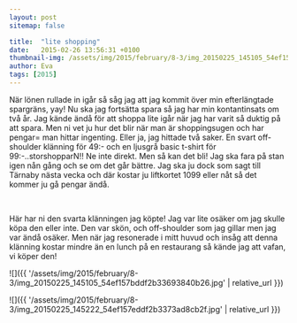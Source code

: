 ```yaml
---
layout: post
sitemap: false

title:  "lite shopping"
date:   2015-02-26 13:56:31 +0100
thumbnail-img: /assets/img/2015/february/8-3/img_20150225_145105_54ef157bddf2b33693840b26.jpg
author: Eva
tags: [2015]
---
```





När lönen rullade in igår så såg jag att jag kommit över min efterlängtade spargräns, yay! Nu ska jag fortsätta spara så jag har min kontantinsats om två år. Jag kände ändå för att shoppa lite igår när jag har varit så duktig på att spara. Men ni vet ju hur det blir när man är shoppingsugen och har pengar= man hittar ingenting. Eller ja, jag hittade två saker. En svart off-shoulder klänning för 49:- och en ljusgrå basic t-shirt för 99:-..storshopparN!! Ne inte direkt. Men så kan det bli! Jag ska fara på stan igen nån gång och se om det går bättre. Jag ska ju dock som sagt till Tärnaby nästa vecka och där kostar ju liftkortet 1099 eller nåt så det kommer ju gå pengar ändå.







 




Här har ni den svarta klänningen jag köpte! Jag var lite osäker om jag skulle köpa den eller inte. Den var skön, och off-shoulder som jag gillar men jag var ändå osäker. Men när jag resonerade i mitt huvud och insåg att denna klänning kostar mindre än en lunch på en restaurang så kände jag att vafan, vi köper den!

![]({{ '/assets/img/2015/february/8-3/img_20150225_145105_54ef157bddf2b33693840b26.jpg'  | relative_url }})

![]({{ '/assets/img/2015/february/8-3/img_20150225_145222_54ef157eddf2b3373ad8cb2f.jpg'  | relative_url }})

